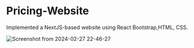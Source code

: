 # Pricing-Website
Implemented a NextJS-based website using React Bootstrap,HTML, CSS.

![Screenshot from 2024-02-27 22-46-27](https://github.com/Ananya-Bhushan/Pricing-Website/assets/85629090/74458a91-a9b4-467a-aec2-eeaf485d3ef8)
